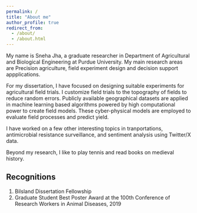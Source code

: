 ```yaml
---
permalink: /
title: "About me"
author_profile: true
redirect_from: 
  - /about/
  - /about.html
---
```

My name is Sneha Jha, a graduate researcher in Department of Agricultural and Biological Engineering at Purdue University. My main research areas are Precision agriculture, field experiment design and decision support appplications. 

For my dissertation, I have focused on designing suitable experiments for agricultural field trials. I customize field trials to the topography of fields to reduce random errors. Publicly available geographical datasets are applied in machine learning based algorithms powered by high computational power to create field models. These cyber-physical models are employed to evaluate field processes and predict yield.  

I have worked on a few other interesting topics in tranportations, antimicrobial resistance surveillance, and sentiment analysis using Twitter/X data. 

Beyond my research, I like to play tennis and read books on medieval history. 

## Recognitions

1. Bilsland Dissertation Fellowship
2. Graduate Student Best Poster Award at the 100th Conference of Research Workers in Animal Diseases, 2019




